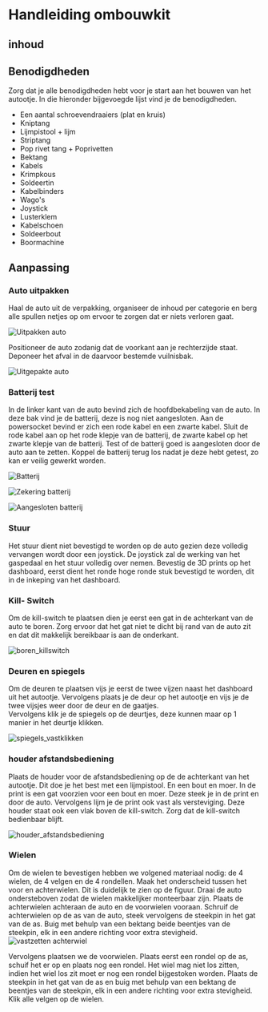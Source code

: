 # Handleiding ombouwkit

## inhoud

<!-- Juiste volgorde bepalen wat eerst wordt gedaan -->
## Benodigdheden

Zorg dat je alle benodigdheden hebt voor je start aan het bouwen van het autootje. In die hieronder bijgevoegde lijst vind je de benodigdheden.

* Een aantal schroevendraaiers (plat en kruis)
* Kniptang
* Lijmpistool + lijm
* Striptang
* Pop rivet tang + Poprivetten
* Bektang
* Kabels
* Krimpkous
* Soldeertin
* Kabelbinders
* Wago's
* Joystick
* Lusterklem
* Kabelschoen
* Soldeerbout
* Boormachine

## Aanpassing

### Auto uitpakken

Haal de auto uit de verpakking, organiseer de inhoud per categorie en berg alle spullen netjes op om ervoor te zorgen dat er niets verloren gaat.

![Uitpakken auto](/Images/Uitpakken_Auto.jpg "Auto in doos")

Positioneer de auto zodanig dat de voorkant aan je rechterzijde staat. Deponeer het afval in de daarvoor bestemde vuilnisbak.  

![Uitgepakte auto](/Images/Uitgepakte_Auto.jpg "Uitgepakte auto")

### Batterij test

In de linker kant van de auto bevind zich de hoofdbekabeling van de auto. In deze bak vind je de batterij, deze is nog niet aangesloten. Aan de powersocket bevind er zich een rode kabel en een zwarte kabel. Sluit de rode kabel aan op het rode klepje van de batterij, de zwarte kabel op het zwarte klepje van de batterij. Test of de batterij goed is aangesloten door de auto aan te zetten. Koppel de batterij terug los nadat je deze hebt getest, zo kan er veilig gewerkt worden.  

![Batterij](/Images/Batterij_Aansluiting.jpg "Hoofdbekabeling")

![Zekering batterij](/Images/Zekering_Batterij.jpg "Aansluiting zekering op batterij")

![Aangesloten batterij](/Images/Connector_Batterij.jpg "Aansluiting batterij")

### Stuur

Het stuur dient niet bevestigd te worden op de auto gezien deze volledig vervangen wordt door een joystick. De joystick zal de werking van het gaspedaal en het stuur volledig over nemen.
Bevestig de 3D prints op het dashboard, eerst dient het ronde hoge ronde stuk bevestigd te worden, dit in de inkeping van het dashboard.
<!-- Maak de vijzen van de kabelgoot los en haal de kabelgoot van de auto. 
Zoek vervolgens de draden die naar de accelerator lopen, dit is in meeste gevallen de paarse draden. Knip deze zo dicht mogelijk door bij de accelerator.
Knip 4 rode draden van ...cm lang en strip deze langs beide kanten. Soldeer aan 1 zijde van de draad een kabelschoen om deze dan op de joystick te kunnen schuiven.
(kan dit loskomen door de schokken van het rijden?)
Hang de draden aan de joystick en controleer welke draden dienen voor welke beweging, voor, achter, links of rechts. 
Knip 1 zwarte draad van ...cm lang en strip deze langs beide kanten. Soldeer aan 1 zijde van de draad een kabelschoen om deze dan op de joystick te kunnen schuiven.
Knip 3 korte draden van ...cm lang en strip deze langs beide kanten. Soldeer deze draden telkens tussen de ground pin van de verschillende schakelaars van de joystick.
De draden voor de vooruit, achteruit beweging worden geschakeld tussen ?
De draden voor de links, recht beweging worden geschakeld tussen ?
De draad voor de ground wordt verbonden met ?
![kabelgoot](/Images/Kabelgoot.jpg "kabelgoot")
![dashboard links](/Images/Dashboard_Links.jpg "vijs linkerkant")
![dashboard rechts](/Images/Dashboard_Rechts.jpg "vijs rechterkant")-->

### Kill- Switch

Om de kill-switch te plaatsen dien je eerst een gat in de achterkant van de auto te boren. Zorg ervoor dat het gat niet te dicht bij rand van de auto zit en dat dit makkelijk bereikbaar is aan de onderkant.  

![boren_killswitch](/Images/Boren_Killswitch.jpg "gat boren voor killswitch")

<!--Knip de ?? draad door om hiertussen de kill-switch te plaatsen. Knip een rode en een zwarte daad van ongeveer 50cm lang, strip beide kanten van de draden. 
Soldeer beide draden aan de switch, de rode draad respectievelijk aan 1 van de buitenste pinnen van de switch, de zwarte draad aan de middelste pin. 
Vervolgens soldeer je de rode draad aan de ? kant van de doorgeknipte draad en de zwarte draad aan de ? kant. Bescherm de gesoldeerde delen met behulp van krimpkousen. 
Steek vervolgend de draad die aan de kill-switch hangt door de voorziene holte voor de achterlichten. 
Stop de kill-switch door het gat dat eerder werd gemaakt en schroef deze vast met de bijgeleverde moer. 
Om de werking van de schakelaar te testen, steek de auto aan via de on off knop. Indien de auto niet aan gaat er ergens in de schakeling een slecht contact zijn.
Indien de auto aan gaat werkt te schakeling correct, dit kan nog eens gecontroleerd worden door de kill-switch uit te schakelen. Zo zal de auto uitvallen.-->

### Deuren en spiegels

Om de deuren te plaatsen vijs je eerst de twee vijzen naast het dashboard uit het autootje. Vervolgens plaats je de deur op het autootje en vijs je de twee vijsjes weer door de deur en de gaatjes.  
Vervolgens klik je de spiegels op de deurtjes, deze kunnen maar op 1 manier in het deurtje klikken.  

![spiegels_vastklikken](/Images/Spiegels_Vastklikken.jpg "vastklikken spiegels")

### houder afstandsbediening

Plaats de houder voor de afstandsbediening op de de achterkant van het autootje. Dit doe je het best met een lijmpistool. En een bout en moer. In de print is een gat voorzien voor een bout en moer. Deze steek je in de print en door de auto. Vervolgens lijm je de print ook vast als versteviging.
Deze houder staat ook een vlak boven de kill-switch. Zorg dat de kill-switch bedienbaar blijft.  

![houder_afstandsbediening](/Images/Houder_Afstandsbediening.jpg "afstandsbeddiening houder")

### Wielen

Om de wielen te bevestigen hebben we volgened materiaal nodig: de 4 wielen, de 4 velgen en de 4 rondellen. Maak het onderscheid tussen het voor en achterwielen. Dit is duidelijk te zien op de figuur. Draai de auto ondersteboven zodat de wielen makkelijker monteerbaar zijn. Plaats de achterwielen achteraan de auto en de voorwielen vooraan. Schruif de achterwielen op de as van de auto, steek vervolgens de steekpin in het gat van de as. Buig met behulp van een bektang beide beentjes van de steekpin, elk in een andere richting voor extra stevigheid.
![vastzetten achterwiel](/Images/Vastzetten_Achterwiel.png "achterwiel vastzetten")

Vervolgens plaatsen we de voorwielen. Plaats eerst een rondel op de as, schuif het er op en plaats nog een rondel. Het wiel mag niet los zitten, indien het wiel los zit moet er nog een rondel bijgestoken worden. Plaats de steekpin in het gat van de as en buig met behulp van een bektang de beentjes van de steekpin, elk in een andere richting voor extra stevigheid. Klik alle velgen op de wielen.
